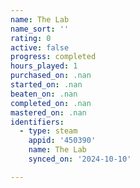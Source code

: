 ```yaml
---
name: The Lab
name_sort: ''
rating: 0
active: false
progress: completed
hours_played: 1
purchased_on: .nan
started_on: .nan
beaten_on: .nan
completed_on: .nan
mastered_on: .nan
identifiers:
  - type: steam
    appid: '450390'
    name: The Lab
    synced_on: '2024-10-10'

---
```

